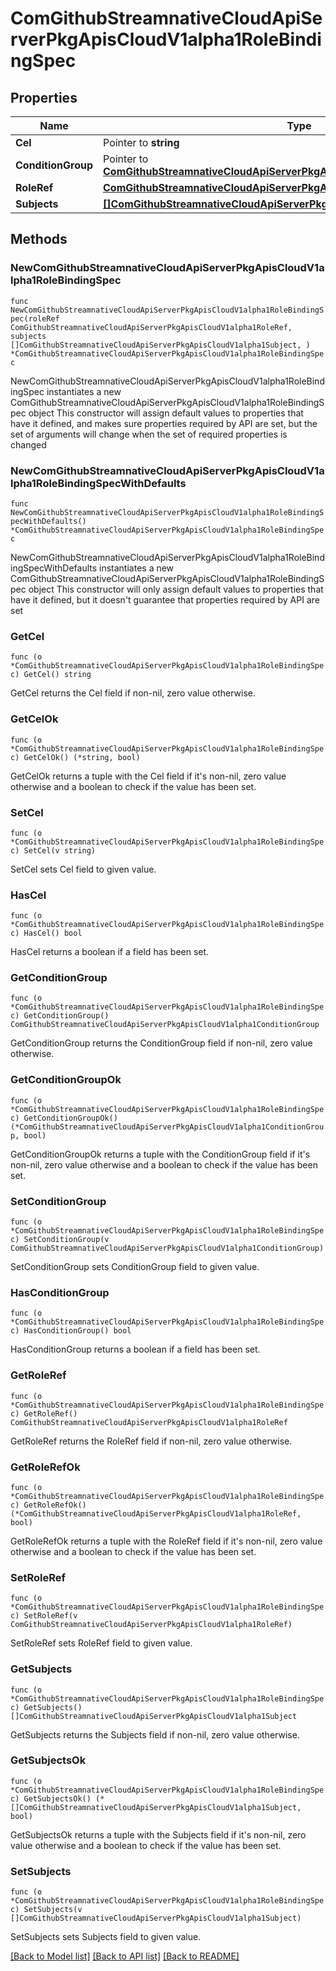 # ComGithubStreamnativeCloudApiServerPkgApisCloudV1alpha1RoleBindingSpec

## Properties

Name | Type | Description | Notes
------------ | ------------- | ------------- | -------------
**Cel** | Pointer to **string** |  | [optional] 
**ConditionGroup** | Pointer to [**ComGithubStreamnativeCloudApiServerPkgApisCloudV1alpha1ConditionGroup**](ComGithubStreamnativeCloudApiServerPkgApisCloudV1alpha1ConditionGroup.md) |  | [optional] 
**RoleRef** | [**ComGithubStreamnativeCloudApiServerPkgApisCloudV1alpha1RoleRef**](ComGithubStreamnativeCloudApiServerPkgApisCloudV1alpha1RoleRef.md) |  | 
**Subjects** | [**[]ComGithubStreamnativeCloudApiServerPkgApisCloudV1alpha1Subject**](ComGithubStreamnativeCloudApiServerPkgApisCloudV1alpha1Subject.md) |  | 

## Methods

### NewComGithubStreamnativeCloudApiServerPkgApisCloudV1alpha1RoleBindingSpec

`func NewComGithubStreamnativeCloudApiServerPkgApisCloudV1alpha1RoleBindingSpec(roleRef ComGithubStreamnativeCloudApiServerPkgApisCloudV1alpha1RoleRef, subjects []ComGithubStreamnativeCloudApiServerPkgApisCloudV1alpha1Subject, ) *ComGithubStreamnativeCloudApiServerPkgApisCloudV1alpha1RoleBindingSpec`

NewComGithubStreamnativeCloudApiServerPkgApisCloudV1alpha1RoleBindingSpec instantiates a new ComGithubStreamnativeCloudApiServerPkgApisCloudV1alpha1RoleBindingSpec object
This constructor will assign default values to properties that have it defined,
and makes sure properties required by API are set, but the set of arguments
will change when the set of required properties is changed

### NewComGithubStreamnativeCloudApiServerPkgApisCloudV1alpha1RoleBindingSpecWithDefaults

`func NewComGithubStreamnativeCloudApiServerPkgApisCloudV1alpha1RoleBindingSpecWithDefaults() *ComGithubStreamnativeCloudApiServerPkgApisCloudV1alpha1RoleBindingSpec`

NewComGithubStreamnativeCloudApiServerPkgApisCloudV1alpha1RoleBindingSpecWithDefaults instantiates a new ComGithubStreamnativeCloudApiServerPkgApisCloudV1alpha1RoleBindingSpec object
This constructor will only assign default values to properties that have it defined,
but it doesn't guarantee that properties required by API are set

### GetCel

`func (o *ComGithubStreamnativeCloudApiServerPkgApisCloudV1alpha1RoleBindingSpec) GetCel() string`

GetCel returns the Cel field if non-nil, zero value otherwise.

### GetCelOk

`func (o *ComGithubStreamnativeCloudApiServerPkgApisCloudV1alpha1RoleBindingSpec) GetCelOk() (*string, bool)`

GetCelOk returns a tuple with the Cel field if it's non-nil, zero value otherwise
and a boolean to check if the value has been set.

### SetCel

`func (o *ComGithubStreamnativeCloudApiServerPkgApisCloudV1alpha1RoleBindingSpec) SetCel(v string)`

SetCel sets Cel field to given value.

### HasCel

`func (o *ComGithubStreamnativeCloudApiServerPkgApisCloudV1alpha1RoleBindingSpec) HasCel() bool`

HasCel returns a boolean if a field has been set.

### GetConditionGroup

`func (o *ComGithubStreamnativeCloudApiServerPkgApisCloudV1alpha1RoleBindingSpec) GetConditionGroup() ComGithubStreamnativeCloudApiServerPkgApisCloudV1alpha1ConditionGroup`

GetConditionGroup returns the ConditionGroup field if non-nil, zero value otherwise.

### GetConditionGroupOk

`func (o *ComGithubStreamnativeCloudApiServerPkgApisCloudV1alpha1RoleBindingSpec) GetConditionGroupOk() (*ComGithubStreamnativeCloudApiServerPkgApisCloudV1alpha1ConditionGroup, bool)`

GetConditionGroupOk returns a tuple with the ConditionGroup field if it's non-nil, zero value otherwise
and a boolean to check if the value has been set.

### SetConditionGroup

`func (o *ComGithubStreamnativeCloudApiServerPkgApisCloudV1alpha1RoleBindingSpec) SetConditionGroup(v ComGithubStreamnativeCloudApiServerPkgApisCloudV1alpha1ConditionGroup)`

SetConditionGroup sets ConditionGroup field to given value.

### HasConditionGroup

`func (o *ComGithubStreamnativeCloudApiServerPkgApisCloudV1alpha1RoleBindingSpec) HasConditionGroup() bool`

HasConditionGroup returns a boolean if a field has been set.

### GetRoleRef

`func (o *ComGithubStreamnativeCloudApiServerPkgApisCloudV1alpha1RoleBindingSpec) GetRoleRef() ComGithubStreamnativeCloudApiServerPkgApisCloudV1alpha1RoleRef`

GetRoleRef returns the RoleRef field if non-nil, zero value otherwise.

### GetRoleRefOk

`func (o *ComGithubStreamnativeCloudApiServerPkgApisCloudV1alpha1RoleBindingSpec) GetRoleRefOk() (*ComGithubStreamnativeCloudApiServerPkgApisCloudV1alpha1RoleRef, bool)`

GetRoleRefOk returns a tuple with the RoleRef field if it's non-nil, zero value otherwise
and a boolean to check if the value has been set.

### SetRoleRef

`func (o *ComGithubStreamnativeCloudApiServerPkgApisCloudV1alpha1RoleBindingSpec) SetRoleRef(v ComGithubStreamnativeCloudApiServerPkgApisCloudV1alpha1RoleRef)`

SetRoleRef sets RoleRef field to given value.


### GetSubjects

`func (o *ComGithubStreamnativeCloudApiServerPkgApisCloudV1alpha1RoleBindingSpec) GetSubjects() []ComGithubStreamnativeCloudApiServerPkgApisCloudV1alpha1Subject`

GetSubjects returns the Subjects field if non-nil, zero value otherwise.

### GetSubjectsOk

`func (o *ComGithubStreamnativeCloudApiServerPkgApisCloudV1alpha1RoleBindingSpec) GetSubjectsOk() (*[]ComGithubStreamnativeCloudApiServerPkgApisCloudV1alpha1Subject, bool)`

GetSubjectsOk returns a tuple with the Subjects field if it's non-nil, zero value otherwise
and a boolean to check if the value has been set.

### SetSubjects

`func (o *ComGithubStreamnativeCloudApiServerPkgApisCloudV1alpha1RoleBindingSpec) SetSubjects(v []ComGithubStreamnativeCloudApiServerPkgApisCloudV1alpha1Subject)`

SetSubjects sets Subjects field to given value.



[[Back to Model list]](../README.md#documentation-for-models) [[Back to API list]](../README.md#documentation-for-api-endpoints) [[Back to README]](../README.md)


